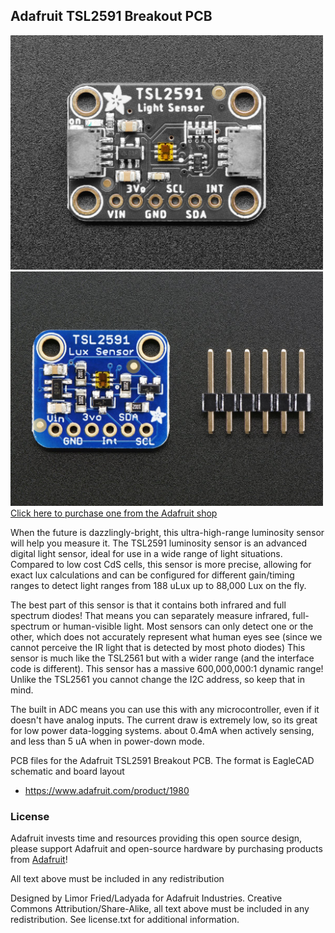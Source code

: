 ## Adafruit TSL2591 Breakout PCB
<a href="http://www.adafruit.com/products/1980"><img src="assets/1980.jpg?raw=true" width="500px"><br/>
<a href="http://www.adafruit.com/products/1980"><img src="assets/image.jpg?raw=true" width="500px"><br/>
Click here to purchase one from the Adafruit shop</a>

When the future is dazzlingly-bright, this ultra-high-range luminosity sensor will help you measure it. The TSL2591 luminosity sensor is an advanced digital light sensor, ideal for use in a wide range of light situations. Compared to low cost CdS cells, this sensor is more precise, allowing for exact lux calculations and can be configured for different gain/timing ranges to detect light ranges from 188 uLux up to 88,000 Lux on the fly.

The best part of this sensor is that it contains both infrared and full spectrum diodes! That means you can separately measure infrared, full-spectrum or human-visible light. Most sensors can only detect one or the other, which does not accurately represent what human eyes see (since we cannot perceive the IR light that is detected by most photo diodes) This sensor is much like the TSL2561 but with a wider range (and the interface code is different). This sensor has a massive 600,000,000:1 dynamic range! Unlike the TSL2561 you cannot change the I2C address, so keep that in mind.

The built in ADC means you can use this with any microcontroller, even if it doesn't have analog inputs. The current draw is extremely low, so its great for low power data-logging systems. about 0.4mA when actively sensing, and less than 5 uA when in power-down mode.

PCB files for the Adafruit TSL2591 Breakout PCB. The format is EagleCAD schematic and board layout
- https://www.adafruit.com/product/1980

### License

Adafruit invests time and resources providing this open source design, please support Adafruit and open-source hardware by purchasing products from [Adafruit](https://www.adafruit.com)!

All text above must be included in any redistribution

Designed by Limor Fried/Ladyada for Adafruit Industries.
Creative Commons Attribution/Share-Alike, all text above must be included in any redistribution. 
See license.txt for additional information.
